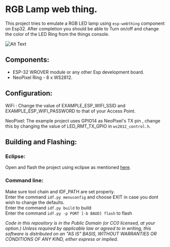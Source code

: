 RGB Lamp web thing.
====================
This project tries to emulate a RGB LED lamp using `esp-webthing` component on Esp32. After completion you should be able to Turn on/off and change the color of the LED Ring from the things console.

![Alt Text](../images/rgbLight.GIF)

## Components:
* ESP-32 WROVER module or any other Esp development board.
* NeoPixel Ring - 8 x WS2812.

## Configuration:
WiFi : Change the value of EXAMPLE_ESP_WIFI_SSID and EXAMPLE_ESP_WIFI_PASSWORD to that of your Access Point.

NeoPixel: The example project uses GPIO14 as NeoPixel's TX pin , change this by changing the value of LED_RMT_TX_GPIO in `ws2812_control.h`.

## Building and Flashing:
### Eclipse:
Open and flash the project using eclipse as mentioned [here](https://docs.espressif.com/projects/esp-idf/en/latest/get-started/eclipse-setup.html).

### Command line:
Make sure tool chain and IDF_PATH are set properly. <br/>
Enter the command `idf.py menuconfig` and choose EXIT in case you dont wish to change the defaults.<br/>
Enter the command `idf.py build` to build <br/>
Enter the command `idf.py -p PORT [-b BAUD] flash` to flash<br/>

*Code in this repository is in the Public Domain (or CC0 licensed, at your option.)
Unless required by applicable law or agreed to in writing, this
software is distributed on an "AS IS" BASIS, WITHOUT WARRANTIES OR
CONDITIONS OF ANY KIND, either express or implied.*
